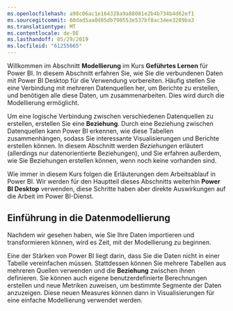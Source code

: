 ```yaml
---
ms.openlocfilehash: a98c06ac1e164328a9a88081e2b4b734b4d62ef1
ms.sourcegitcommit: 60dad5aa0d85db790553e537bf8ac34ee3289ba3
ms.translationtype: MT
ms.contentlocale: de-DE
ms.lasthandoff: 05/29/2019
ms.locfileid: "61255665"
---
```

Willkommen im Abschnitt **Modellierung** im Kurs **Geführtes Lernen** für Power BI. In diesem Abschnitt erfahren Sie, wie Sie die verbundenen Daten mit Power BI Desktop für die Verwendung vorbereiten. Häufig stellen Sie eine Verbindung mit mehreren Datenquellen her, um Berichte zu erstellen, und benötigen alle diese Daten, um zusammenarbeiten. Dies wird durch die Modellierung ermöglicht.

Um eine logische Verbindung zwischen verschiedenen Datenquellen zu erstellen, erstellen Sie eine **Beziehung**. Durch eine Beziehung zwischen Datenquellen kann Power BI erkennen, wie diese Tabellen zusammenhängen, sodass Sie interessante Visualisierungen und Berichte erstellen können. In diesem Abschnitt werden *Beziehungen* erläutert (allerdings nur datenorientierte Beziehungen), und Sie erfahren außerdem, wie Sie Beziehungen erstellen können, wenn noch keine vorhanden sind.

Wie immer in diesem Kurs folgen die Erläuterungen dem Arbeitsablauf in Power BI. Wir werden für den Hauptteil dieses Abschnitts weiterhin **Power BI Desktop** verwenden, diese Schritte haben aber direkte Auswirkungen auf die Arbeit im Power BI-Dienst.

## <a name="introduction-to-modeling-your-data"></a>Einführung in die Datenmodellierung
Nachdem wir gesehen haben, wie Sie Ihre Daten importieren und transformieren können, wird es Zeit, mit der Modellierung zu beginnen.

Eine der Stärken von Power BI liegt darin, dass Sie die Daten nicht in einer Tabelle vereinfachen müssen. Stattdessen können Sie mehrere Tabellen aus mehreren Quellen verwenden und die **Beziehung** zwischen ihnen definieren. Sie können auch eigene benutzerdefinierte Berechnungen erstellen und neue Metriken zuweisen, um bestimmte Segmente der Daten anzuzeigen. Diese neuen Measures können dann in Visualisierungen für eine einfache Modellierung verwendet werden.


